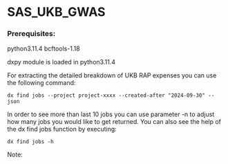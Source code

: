 # SAS_UKB_GWAS

### Prerequisites:
python3.11.4
bcftools-1.18

dxpy module is loaded in python3.11.4

For extracting the detailed breakdown of UKB RAP expenses you can use the following command:

```
dx find jobs --project project-xxxx --created-after "2024-09-30" --json
```

In order to see more than last 10 jobs you can use parameter -n <number> to adjust how many jobs you would like to get returned. You can also see the help of the dx find jobs function by executing:

```
dx find jobs -h
```

Note: 
